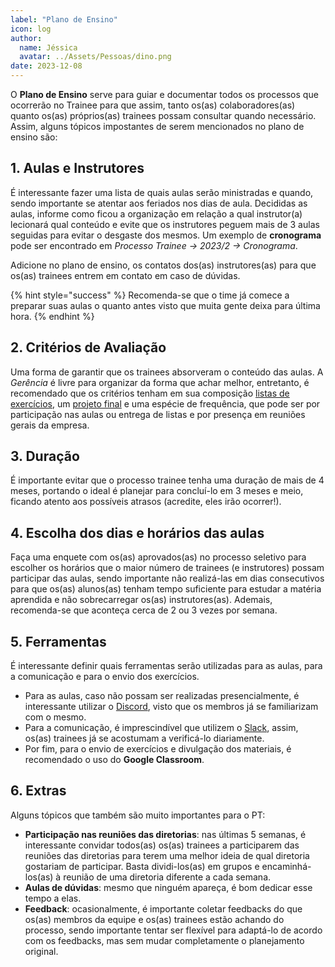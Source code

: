 ```yaml
---
label: "Plano de Ensino"
icon: log
author:
  name: Jéssica
  avatar: ../Assets/Pessoas/dino.png
date: 2023-12-08
---
```


O **Plano de Ensino** serve para guiar e documentar todos os processos que ocorrerão no Trainee para que assim, tanto os(as) colaboradores(as) quanto os(as) próprios(as) trainees possam consultar quando necessário. Assim, alguns tópicos impostantes de serem mencionados no plano de ensino são:

## 1. Aulas e Instrutores

É interessante fazer uma lista de quais aulas serão ministradas e quando, sendo importante se atentar aos feriados nos dias de aula. Decididas as aulas, informe como ficou a organização em relação a qual instrutor(a) lecionará qual conteúdo e evite que os instrutores peguem mais de 3 aulas seguidas para evitar o desgaste dos mesmos. Um exemplo de **cronograma** pode ser encontrado em _Processo Trainee -> 2023/2 -> Cronograma_.

Adicione no plano de ensino, os contatos dos(as) instrutores(as) para que os(as) trainees entrem em contato em caso de dúvidas.

{% hint style="success" %}
Recomenda-se que o time já comece a preparar suas aulas o quanto antes visto que muita gente deixa para última hora.
{% endhint %}

## 2. Critérios de Avaliação

Uma forma de garantir que os trainees absorveram o conteúdo das aulas. A _Gerência_ é livre para organizar da forma que achar melhor, entretanto, é recomendado que os critérios tenham em sua composição [listas de exercícios](#listas-de-exercícios), um [projeto final](#projeto-final) e uma espécie de frequência, que pode ser por participação nas aulas ou entrega de listas e por presença em reuniões gerais da empresa.

## 3. Duração

É importante evitar que o processo trainee tenha uma duração de mais de 4 meses, portando o ideal é planejar para concluí-lo em 3 meses e meio, ficando atento aos possíveis atrasos (acredite, eles irão ocorrer!).

## 4. Escolha dos dias e horários das aulas

Faça uma enquete com os(as) aprovados(as) no processo seletivo para escolher os horários que o maior número de trainees (e instrutores) possam participar das aulas, sendo importante não realizá-las em dias consecutivos para que os(as) alunos(as) tenham tempo suficiente para estudar a matéria aprendida e não sobrecarregar os(as) instrutores(as). Ademais, recomenda-se que aconteça cerca de 2 ou 3 vezes por semana.

## 5. Ferramentas

É interessante definir quais ferramentas serão utilizadas para as aulas, para a comunicação e para o envio dos exercícios.

- Para as aulas, caso não possam ser realizadas presencialmente, é interessante utilizar o [Discord](ferramentas_comunicação.md#discord), visto que os membros já se familiarizam com o mesmo.
- Para a comunicação, é imprescindível que utilizem o [Slack](ferramentas_comunicação.md#slack), assim, os(as) trainees já se acostumam a verificá-lo diariamente.
- Por fim, para o envio de exercícios e divulgação dos materiais, é recomendado o uso do **Google Classroom**.

## 6. Extras

Alguns tópicos que também são muito importantes para o PT:

- **Participação nas reuniões das diretorias**: nas últimas 5 semanas, é interessante convidar todos(as) os(as) trainees a participarem das reuniões das diretorias para terem uma melhor ideia de qual diretoria gostariam de participar. Basta dividi-los(as) em grupos e encaminhá-los(as) à reunião de uma diretoria diferente a cada semana.
- **Aulas de dúvidas**: mesmo que ninguém apareça, é bom dedicar esse tempo a elas.
- **Feedback**: ocasionalmente, é importante coletar feedbacks do que os(as) membros da equipe e os(as) trainees estão achando do processo, sendo importante tentar ser flexível para adaptá-lo de acordo com os feedbacks, mas sem mudar completamente o planejamento original.
